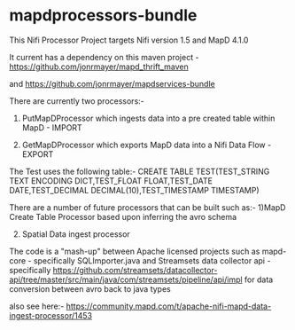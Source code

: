 # mapdprocessors-bundle

This Nifi Processor Project targets Nifi version 1.5 and MapD 4.1.0

It current has a dependency on this maven project - https://github.com/jonrmayer/mapd_thrift_maven

and https://github.com/jonrmayer/mapdservices-bundle

There are currently two processors:-

1) PutMapDProcessor which ingests data into a pre created table within MapD - IMPORT
 
2) GetMapDProcessor which exports MapD data into a Nifi Data Flow - EXPORT

The Test uses the following table:- CREATE TABLE  TEST(TEST_STRING TEXT ENCODING DICT,TEST_FLOAT FLOAT,TEST_DATE DATE,TEST_DECIMAL DECIMAL(10),TEST_TIMESTAMP TIMESTAMP)


There are a number of future processors that can be built such as:-
1)MapD Create Table Processor based upon inferring the avro schema

2) Spatial Data ingest processor


The code is a "mash-up" between Apache licensed projects such as
 mapd-core - specifically SQLImporter.java 
and 
Streamsets data collector api - specifically https://github.com/streamsets/datacollector-api/tree/master/src/main/java/com/streamsets/pipeline/api/impl for data conversion between avro back to java types


also see here:- https://community.mapd.com/t/apache-nifi-mapd-data-ingest-processor/1453

















